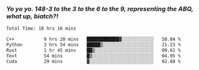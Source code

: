### ***Yo yo yo. 148-3 to the 3 to the 6 to the 9, representing the ABQ, what up, biatch?!***

<!--START_SECTION:waka-->

```txt
Total Time: 18 hrs 16 mins

C++           9 hrs 20 mins   ████████████▓░░░░░░░░░░░░   50.84 %
Python        3 hrs 54 mins   █████▒░░░░░░░░░░░░░░░░░░░   21.23 %
Rust          1 hr 45 mins    ██▒░░░░░░░░░░░░░░░░░░░░░░   09.61 %
Text          54 mins         █▒░░░░░░░░░░░░░░░░░░░░░░░   04.95 %
Cuda          29 mins         ▓░░░░░░░░░░░░░░░░░░░░░░░░   02.68 %
```

<!--END_SECTION:waka-->

<!--
**AJMC2002/AJMC2002** is a ✨ _special_ ✨ repository because its `README.md` (this file) appears on your GitHub profile.

Here are some ideas to get you started:

- 🔭 I’m currently working on ...
- 🌱 I’m currently learning ...
- 👯 I’m looking to collaborate on ...
- 🤔 I’m looking for help with ...
- 💬 Ask me about ...
- 📫 How to reach me: ...
- 😄 Pronouns: ...
- ⚡ Fun fact: ...
-->
